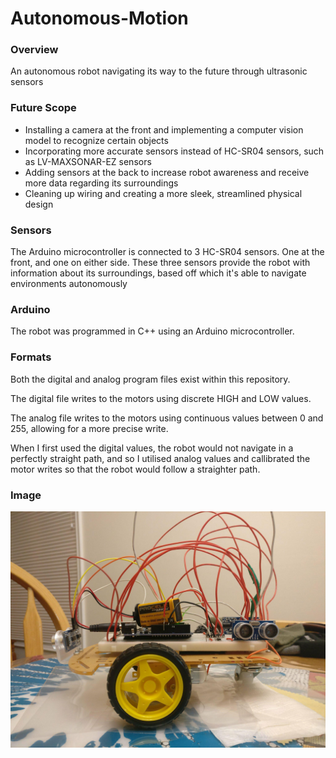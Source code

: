 # Autonomous-Motion
### Overview
An autonomous robot navigating its way to the future through ultrasonic sensors

### Future Scope
* Installing a camera at the front and implementing a computer vision model to recognize certain objects
* Incorporating more accurate sensors instead of HC-SR04 sensors, such as LV-MAXSONAR-EZ sensors
* Adding sensors at the back to increase robot awareness and receive more data regarding its surroundings
* Cleaning up wiring and creating a more sleek, streamlined physical design

### Sensors
The Arduino microcontroller is connected to 3 HC-SR04 sensors. One at the front, and one on either side. These three sensors provide the robot with information about its surroundings, based off which it's able to navigate environments autonomously

### Arduino
The robot was programmed in C++ using an Arduino microcontroller.




### Formats
Both the digital and analog program files exist within this repository. 

The digital file writes to the motors using discrete HIGH and LOW values. 

The analog file writes to the motors using continuous values between 0 and 255, allowing for a more precise write. 

When I first used the digital values, the robot would not navigate in a perfectly straight path, and so I utilised analog values and callibrated the motor writes so that the robot would follow a straighter path.

### Image
![Robot](/Images/robot.jpg)

